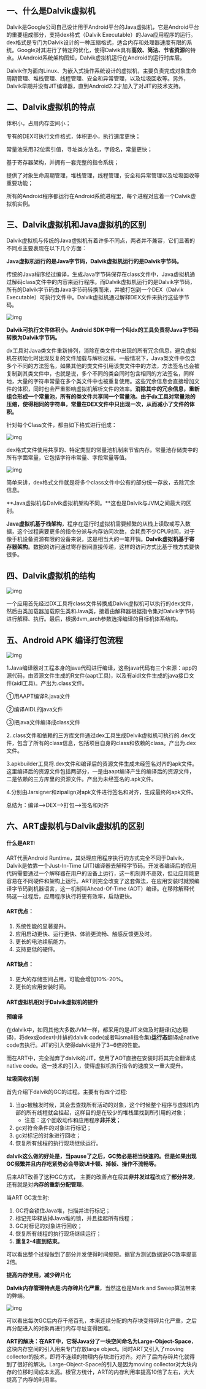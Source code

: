 ## 一、什么是Dalvik虚拟机

Dalvik是Google公司自己设计用于Android平台的Java虚拟机，它是Android平台的重要组成部分，支持dex格式（Dalvik Executable）的Java应用程序的运行。dex格式是专门为Dalvik设计的一种压缩格式，适合内存和处理器速度有限的系统。Google对其进行了特定的优化，使得Dalvik具有**高效、简洁、节省资源**的特点。从Android系统架构图知，Dalvik虚拟机运行在Android的运行时库层。

Dalvik作为面向Linux、为嵌入式操作系统设计的虚拟机，主要负责完成对象生命周期管理、堆栈管理、线程管理、安全和异常管理，以及垃圾回收等。另外，Dalvik早期并没有JIT编译器，直到Android2.2才加入了对JIT的技术支持。

## 二、Dalvik虚拟机的特点

体积小，占用内存空间小；

专有的DEX可执行文件格式，体积更小，执行速度更快；

常量池采用32位索引值，寻址类方法名，字段名，常量更快；

基于寄存器架构，并拥有一套完整的指令系统；

提供了对象生命周期管理，堆栈管理，线程管理，安全和异常管理以及垃圾回收等重要功能；

所有的Android程序都运行在Android系统进程里，每个进程对应着一个Dalvik虚拟机实例。

## 三、Dalvik虚拟机和Java虚拟机的区别

Dalvik虚拟机与传统的Java虚拟机有着许多不同点，两者并不兼容，它们显著的不同点主要表现在以下几个方面：

**Java虚拟机运行的是Java字节码，Dalvik虚拟机运行的是Dalvik字节码。**

传统的Java程序经过编译，生成Java字节码保存在class文件中，Java虚拟机通过解码class文件中的内容来运行程序。而Dalvik虚拟机运行的是Dalvik字节码，所有的Dalvik字节码由Java字节码转换而来，并被打包到一个DEX（Dalvik Executable）可执行文件中。Dalvik虚拟机通过解释DEX文件来执行这些字节码。

![img](http://upload-images.jianshu.io/upload_images/3985563-9deada32508b8ee5.png?imageMogr2/auto-orient/strip%7CimageView2/2/w/1240)

**Dalvik可执行文件体积小。Android SDK中有一个叫dx的工具负责将Java字节码转换为Dalvik字节码。**

dx工具对Java类文件重新排列，消除在类文件中出现的所有冗余信息，避免虚拟机在初始化时出现反复的文件加载与解析过程。一般情况下，Java类文件中包含多个不同的方法签名，如果其他的类文件引用该类文件中的方法，方法签名也会被复制到其类文件中，也就是说，多个不同的类会同时包含相同的方法签名，同样地，大量的字符串常量在多个类文件中也被重复使用。这些冗余信息会直接增加文件的体积，同时也会严重影响虚拟机解析文件的效率。**消除其中的冗余信息，重新组合形成一个常量池，所有的类文件共享同一个常量池。由于dx工具对常量池的压缩，使得相同的字符串，常量在DEX文件中只出现一次，从而减小了文件的体积。**

针对每个Class文件，都由如下格式进行组成：

![img](http://upload-images.jianshu.io/upload_images/3985563-1cbefe93f659ab2a.png?imageMogr2/auto-orient/strip%7CimageView2/2/w/1240)

dex格式文件使用共享的、特定类型的常量池机制来节省内存。常量池存储类中的所有字面常量，它包括字符串常量、字段常量等值。

![img](http://upload-images.jianshu.io/upload_images/3985563-6b35135f3f4a35a9.png?imageMogr2/auto-orient/strip%7CimageView2/2/w/1240)

简单来讲，dex格式文件就是将多个class文件中公有的部分统一存放，去除冗余信息。

**Java虚拟机与Dalvik虚拟机架构不同。**这也是Dalvik与JVM之间最大的区别。

**Java虚拟机基于栈架构**，程序在运行时虚拟机需要频繁的从栈上读取或写入数据，这个过程需要更多的指令分派与内存访问次数，会耗费不少CPU时间，对于像手机设备资源有限的设备来说，这是相当大的一笔开销。**Dalvik虚拟机基于寄存器架构**。数据的访问通过寄存器间直接传递，这样的访问方式比基于栈方式要快很多。

## 四、Dalvik虚拟机的结构

![img](http://upload-images.jianshu.io/upload_images/3985563-4da3de576e6a045d.png?imageMogr2/auto-orient/strip%7CimageView2/2/w/1240)

一个应用首先经过DX工具将class文件转换成Dalvik虚拟机可以执行的dex文件，然后由类加载器加载原生类和Java类，接着由解释器根据指令集对Dalvik字节码进行解释、执行。最后，根据dvm_arch参数选择编译的目标机体系结构。

## 五、Android APK 编译打包流程

![img](http://upload-images.jianshu.io/upload_images/3985563-cdba319dab32d0c7.png?imageMogr2/auto-orient/strip%7CimageView2/2/w/1240)

1.Java编译器对工程本身的java代码进行编译，这些java代码有三个来源：app的源代码，由资源文件生成的R文件(aapt工具)，以及有aidl文件生成的java接口文件(aidl工具)。产出为.class文件。

①用AAPT编译R.java文件

②编译AIDL的java文件

③把java文件编译成class文件

2..class文件和依赖的三方库文件通过dex工具生成Delvik虚拟机可执行的.dex文件，包含了所有的class信息，包括项目自身的class和依赖的class。产出为.dex文件。

3.apkbuilder工具将.dex文件和编译后的资源文件生成未经签名对齐的apk文件。这里编译后的资源文件包括两部分，一是由aapt编译产生的编译后的资源文件，二是依赖的三方库里的资源文件。产出为未经签名的.apk文件。

4.分别由Jarsigner和zipalign对apk文件进行签名和对齐，生成最终的apk文件。

总结为：编译-->DEX-->打包-->签名和对齐

## 六、ART虚拟机与Dalvik虚拟机的区别

#### 什么是ART:

ART代表Android Runtime，其处理应用程序执行的方式完全不同于Dalvik，Dalvik是依靠一个Just-In-Time (JIT)编译器去解释字节码。开发者编译后的应用代码需要通过一个解释器在用户的设备上运行，这一机制并不高效，但让应用能更容易在不同硬件和架构上运行。ART则完全改变了这套做法，在应用安装时就预编译字节码到机器语言，这一机制叫Ahead-Of-Time (AOT）编译。在移除解释代码这一过程后，应用程序执行将更有效率，启动更快。

#### ART优点：

1. 系统性能的显著提升。
2. 应用启动更快、运行更快、体验更流畅、触感反馈更及时。
3. 更长的电池续航能力。
4. 支持更低的硬件。

#### ART缺点：

1. 更大的存储空间占用，可能会增加10%-20%。
2. 更长的应用安装时间。

#### ART虚拟机相对于Dalvik虚拟机的提升

**预编译**

在dalvik中，如同其他大多数JVM一样，都采用的是JIT来做及时翻译(动态翻译)，将dex或odex中并排的dalvik code(或者叫smali指令集)**运行态**翻译成native code去执行。JIT的引入使得dalvik提升了3~6倍的性能。

而在ART中，完全抛弃了dalvik的JIT，使用了AOT直接在安装时将其完全翻译成native code。这一技术的引入，使得虚拟机执行指令的速度又一重大提升。

**垃圾回收机制**

首先介绍下dalvik的GC的过程。主要有有四个过程:

1. 当gc被触发时候，其会去查找所有活动的对象，这个时候整个程序与虚拟机内部的所有线程就会挂起，这样目的是在较少的堆栈里找到所引用的对象；
    - 注意：这个回收动作和应用程序**非并发**；
2. gc对符合条件的对象进行标记；
3. gc对标记的对象进行回收；
4. 恢复所有线程的执行现场继续运行。

**dalvik这么做的好处是，当pause了之后，GC势必是相当快速的。但是如果出现GC频繁并且内存吃紧势必会导致UI卡顿、掉帧、操作不流畅等。**

后来ART改善了这种GC方式， 主要的改善点在将其**非并发过程**改成了**部分并发**，还有就是对**内存的重新分配管理**。

当ART GC发生时:

1. GC将会锁住Java堆，扫描并进行标记；
2. 标记完毕释放掉Java堆的锁，并且挂起所有线程；
3. GC对标记的对象进行回收；
4. 恢复所有线程的执行现场继续运行；
5. **重复2-4直到结束。**

可以看出整个过程做到了部分并发使得时间缩短。据官方测试数据说GC效率提高2倍。

**提高内存使用，减少碎片化**

**Dalvik内存管理特点是:内存碎片化严重**，当然这也是Mark and Sweep算法带来的弊端。

![img](http://upload-images.jianshu.io/upload_images/3985563-f170d48f08992b3d.png?imageMogr2/auto-orient/strip%7CimageView2/2/w/1240)

可以看出每次GC后内存千疮百孔，本来连续分配的内存块变得碎片化严重，之后再分配进入的对象再进行内存寻址变得困难。

**ART的解决：**在ART中，它将Java分了一块空间命名为**Large-Object-Space**，这块内存空间的引入用来专门存放large object。同时ART又引入了moving collector的技术，即将不连续的物理内存块进行对齐。对齐了后内存碎片化就得到了很好的解决。Large-Object-Space的引入是因为moving collector对大块内存的位移时间成本太高。根官方统计，ART的内存利用率提高10倍了左右，大大提高了内存的利用率。